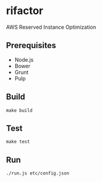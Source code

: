 # rifactor
AWS Reserved Instance Optimization

## Prerequisites

- Node.js
- Bower
- Grunt
- Pulp

## Build

    make build

## Test

    make test

## Run

    ./run.js etc/config.json
